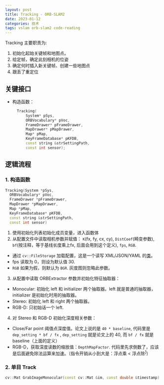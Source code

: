 ```yaml
---
layout: post
title: Tracking - ORB-SLAM2
date: 2023-01-12
categories: 技术
tags: vslam orb-slam2 code-reading
---
```


Tracking 主要职责为:

1. 初始化起始关键帧和地图点。
2. 给定帧，确定此刻相机的位姿
3. 确定何时插入新关键帧、创建一些地图点
4. 跟丢了重定位

## 关键接口

- 构造函数：
  ```c++
    Tracking(
        System* pSys, 
        ORBVocabulary* pVoc, 
        FrameDrawer* pFrameDrawer, 
        MapDrawer* pMapDrawer, 
        Map* pMap,
        KeyFrameDatabase* pKFDB, 
        const string &strSettingPath, 
        const int sensor);
  ```

## 逻辑流程

### 1. 构造函数

```c++
Tracking(System *pSys, 
  ORBVocabulary* pVoc, 
  FrameDrawer *pFrameDrawer, 
  MapDrawer *pMapDrawer, 
  Map *pMap, 
  KeyFrameDatabase* pKFDB, 
  const string &strSettingPath, 
  const int sensor)
```

1. 使用初始化列表初始化成员变量，进入函数体
2. 从配置文件中读取相机参数并赋值： `K`(fx, fy, cx, cy), `DistCoef`(畸变参数), `bf`(按注释，等于基线长度乘上fx, 后面会用到这个定义), `fps`, `RGB`.
  - 通过 `cv::FileStorage` 加载配置，这是一个读写 XML/JSON/YAML 的[类](https://docs.opencv.org/4.x/da/d56/classcv_1_1FileStorage.html#a973e41cb75ef6230412a567723b7482d)。
  - fps 读取为 0，则设为默认值 30.
  - `RGB` 如果为假，则默认为 `BGR`. 灰度图则忽略此参数。

3. 从配置中读取 ORBExtractor 参数并初始化特征抽取器：
  - Monocular: 初始化 left 和 initializer 两个抽取器。left 就是普通的抽取器， initializer 是初始化时用的抽取器。
  - Stereo: 初始化 left 和 right 两个抽取器。
  - RGB-D: 只初始话一个 left.

4. 对 Stereo 和 RGB-D 初始化深度相关参数： 
  - Close/Far point 阈值点深度值。论文上说的是 `40 * baseline`, 代码里是 `dep_setting * bf / fx` , `dep_setting` 就是论文上的 40, 而 `bf / fx` 就是 baseline（上面的定义）
  - RGB-D，获取深度读数的缩放值：`DepthMapFactor`. 代码里先求倒数了，应该是后面避免除法运算来加速。（指令开销从小到大是：浮点乘 < 浮点除<sup>[1][1]</sup>）

### 2. 单目 Track

```c++
cv::Mat GrabImageMonocular(const cv::Mat &im, const double &timestamp)
```



[1]: https://www.zhihu.com/question/458395216/answer/1876737852 "C语言 乘以0.01快？还是除以100快？ - 北极的回答 - 知乎"